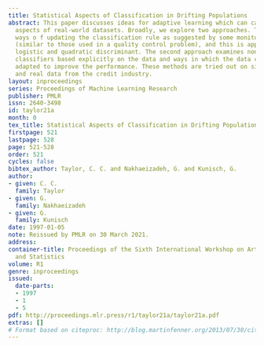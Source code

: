 ```yaml
---
title: Statistical Aspects of Classification in Drifting Populations
abstract: This paper discusses ideas for adaptive learning which can capture dynamic
  aspects of real-world datasets. Broadly, we explore two approaches. The first examines
  ways o f updating the classification rule as suggested by some monitoring process
  (similar to those used in a quality control problem), and this is applied to linear,
  logistic and quadratic discriminant. The second approach examines nonparametric
  classifiers based explicitly on the data and ways in which the data can be dynamically
  adapted to improve the performance. These methods are tried out on simulated data
  and real data from the credit industry.
layout: inproceedings
series: Proceedings of Machine Learning Research
publisher: PMLR
issn: 2640-3498
id: taylor21a
month: 0
tex_title: Statistical Aspects of Classification in Drifting Populations
firstpage: 521
lastpage: 528
page: 521-528
order: 521
cycles: false
bibtex_author: Taylor, C. C. and Nakhaeizadeh, G. and Kunisch, G.
author:
- given: C. C.
  family: Taylor
- given: G.
  family: Nakhaeizadeh
- given: G.
  family: Kunisch
date: 1997-01-05
note: Reissued by PMLR on 30 March 2021.
address:
container-title: Proceedings of the Sixth International Workshop on Artificial Intelligence
  and Statistics
volume: R1
genre: inproceedings
issued:
  date-parts:
  - 1997
  - 1
  - 5
pdf: http://proceedings.mlr.press/r1/taylor21a/taylor21a.pdf
extras: []
# Format based on citeproc: http://blog.martinfenner.org/2013/07/30/citeproc-yaml-for-bibliographies/
---
```

